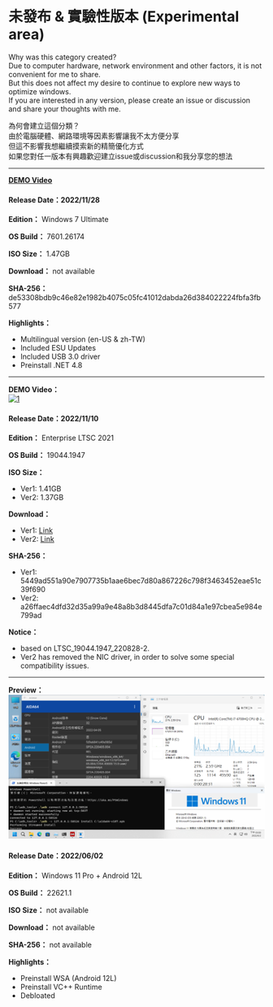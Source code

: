 # 未發布 & 實驗性版本 (Experimental area)

Why was this category created?  
Due to computer hardware, network environment and other factors, it is not convenient for me to share.  
But this does not affect my desire to continue to explore new ways to optimize windows.  
If you are interested in any version, please create an issue or discussion and share your thoughts with me.  

為何會建立這個分類？  
由於電腦硬體、網路環境等因素影響讓我不太方便分享  
但這不影響我想繼續摸索新的精簡優化方式  
如果您對任一版本有興趣歡迎建立issue或discussion和我分享您的想法  

----

**[DEMO Video](https://www.youtube.com/watch?v=5agihRLxw58)**

#### Release Date：2022/11/28

**Edition：** Windows 7 Ultimate

**OS Build：** 7601.26174

**ISO Size：** 1.47GB

**Download：** not available

**SHA-256：** de53308bdb9c46e82e1982b4075c05fc41012dabda26d384022224fbfa3fb577

**Highlights：**
- Multilingual version (en-US & zh-TW)
- Included ESU Updates
- Included USB 3.0 driver
- Preinstall .NET 4.8

----

**DEMO Video：** <br>
[![1](https://github.com/WhatTheBlock/WindowsSimplify/blob/master/preview/LTSC_19044.1947_en_221110.png)](http://www.youtube.com/watch?v=ZoKfF0162lo "DEMO Video")

#### Release Date：2022/11/10

**Edition：** Enterprise LTSC 2021

**OS Build：** 19044.1947

**ISO Size：**
- Ver1: 1.41GB
- Ver2: 1.37GB

**Download：**
- Ver1: [Link](https://github.com/WhatTheBlock/WindowsSimplify/releases/download/iso/LTSC_19044.1947_en_221110.iso)
- Ver2: [Link](https://github.com/WhatTheBlock/WindowsSimplify/releases/download/iso/LTSC_19044.1947_en_221110-2.iso)

**SHA-256：**
- Ver1: 5449ad551a90e7907735b1aae6bec7d80a867226c798f3463452eae51c39f690
- Ver2: a26ffaec4dfd32d35a99a9e48a8b3d8445dfa7c01d84a1e97cbea5e984e799ad

**Notice：**
- based on LTSC_19044.1947_220828-2.
- Ver2 has removed the NIC driver, in order to solve some special compatibility issues.

----

**Preview：**
![1](/preview/22621.1_220522.png)

#### Release Date：2022/06/02

**Edition：** Windows 11 Pro + Android 12L

**OS Build：** 22621.1

**ISO Size：** not available

**Download：** not available

**SHA-256：** not available

**Highlights：**
- Preinstall WSA (Android 12L)
- Preinstall VC++ Runtime
- Debloated
